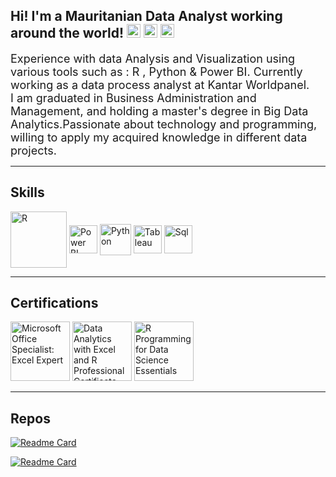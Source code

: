 ## Hi! I'm a Mauritanian Data Analyst working around the world! <img height="22" src="https://cdn.countryflags.com/thumbs/mauritania/flag-800.png"/> <img height="22" src="https://cdn.countryflags.com/thumbs/spain/flag-800.png"/> <img height="22" src="https://cdn.countryflags.com/thumbs/germany/flag-800.png"/>

<font size="+1">Experience with data Analysis and Visualization using various tools such as : R , Python & Power BI. Currently working as a data process analyst at Kantar Worldpanel.</font><br>
<font size="+1">I am graduated in Business Administration and Management, and holding a master's degree in Big Data Analytics.Passionate about technology and programming, willing to apply my acquired knowledge in different data projects.</font>

---

## Skills
<div style="display: inline_block">
  <img align="center" alt="R" height="90" src="https://conceptosclaros.com/wp-content/uploads/2016/07/RStudio-Ball-300x300.png" />
  <img align="center" alt="Power BI" height="45" src="https://profilinator.rishav.dev/skills-assets/powerbi.png">
  <img align="center" alt="Python" height="50" src="https://cdn.jsdelivr.net/gh/devicons/devicon/icons/python/python-original-wordmark.svg">
  <img align="center" alt="Tableau" height="45" src="https://profilinator.rishav.dev/skills-assets/tableau.svg">
  <img align="center" alt="Sql" height="45" src="https://profilinator.rishav.dev/skills-assets/mysql-original-wordmark.svg"> 
</div>

---

## Certifications
<div>
 <a href = "https://www.credly.com/badges/54c6ea2f-12ba-47d8-9da4-d2e52514020e" target="_blank"><img alt="Microsoft Office Specialist: Excel Expert" height="95" src="https://images.credly.com/size/680x680/images/cd9454ae-8105-4bf0-a53c-902740176b32/MOS_Excel_Expert6.png" target="_blank"></a>
 <a href = "https://www.credly.com/badges/0f8f4a0e-d62e-48b9-8f16-2e2d3907e6b3" target="_blank"><img alt="Data Analytics with Excel and R Professional Certificate" height="95" src="https://images.credly.com/size/680x680/images/52bc339b-e052-4b5a-85f2-e8c21082b0f4/image.png" target="_blank"></a>
  <a href = "https://www.credly.com/badges/b7ee8418-48d7-4cb3-b136-51d7dba2ac9e" target="_blank"><img alt="R Programming for Data Science Essentials" height="95" src="https://images.credly.com/size/680x680/images/dd83875c-d0be-4517-a285-b7bc415b2a42/R_Programming_for_Data_Science_Essentials.png" target="_blank"></a>
</div>

---

## Repos

[![Readme Card](https://github-readme-stats.vercel.app/api/pin/?username=AishaAhmedToulba&repo=visual-history-of-nobel-prize-winners)](https://github.com/AishaAhmedToulba/visual-history-of-nobel-prize-winners)

[![Readme Card](https://github-readme-stats.vercel.app/api/pin/?username=AishaAhmedToulba&repo=Kaggle-data-science-survey-Analysis)](https://github.com/AishaAhmedToulba/Kaggle-data-science-survey-Analysis)

